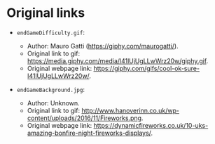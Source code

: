 # Original links

- `endGameDifficulty.gif`:
  - Author: Mauro Gatti (https://giphy.com/maurogatti/).
  - Original link to gif: https://media.giphy.com/media/l41lUjUgLLwWrz20w/giphy.gif.
  - Original webpage link: https://giphy.com/gifs/cool-ok-sure-l41lUjUgLLwWrz20w/.

- `endGameBackground.jpg`:
  - Author: Unknown.
  - Original link to gif: http://www.hanoverinn.co.uk/wp-content/uploads/2016/11/Fireworks.png.
  - Original webpage link: https://dynamicfireworks.co.uk/10-uks-amazing-bonfire-night-fireworks-displays/.
